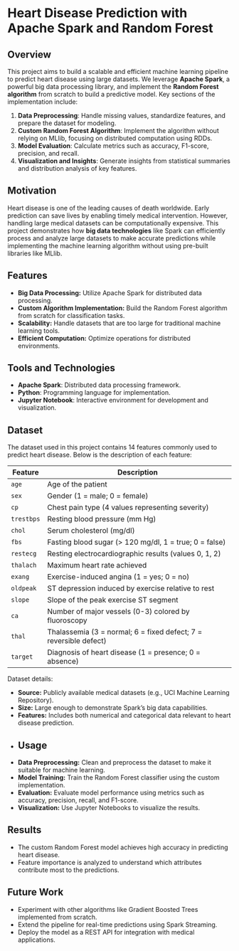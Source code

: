 # Heart Disease Prediction with Apache Spark and Random Forest

## Overview
This project aims to build a scalable and efficient machine learning pipeline to predict heart disease using large datasets. We leverage **Apache Spark**, a powerful big data processing library, and implement the **Random Forest algorithm** from scratch to build a predictive model. Key sections of the implementation include:

1. **Data Preprocessing**: Handle missing values, standardize features, and prepare the dataset for modeling.
2. **Custom Random Forest Algorithm**: Implement the algorithm without relying on MLlib, focusing on distributed computation using RDDs.
3. **Model Evaluation**: Calculate metrics such as accuracy, F1-score, precision, and recall.
4. **Visualization and Insights**: Generate insights from statistical summaries and distribution analysis of key features.

## Motivation
Heart disease is one of the leading causes of death worldwide. Early prediction can save lives by enabling timely medical intervention. However, handling large medical datasets can be computationally expensive. This project demonstrates how **big data technologies** like Spark can efficiently process and analyze large datasets to make accurate predictions while implementing the machine learning algorithm without using pre-built libraries like MLlib.

## Features
- **Big Data Processing:** Utilize Apache Spark for distributed data processing.
- **Custom Algorithm Implementation:** Build the Random Forest algorithm from scratch for classification tasks.
- **Scalability:** Handle datasets that are too large for traditional machine learning tools.
- **Efficient Computation:** Optimize operations for distributed environments.

## Tools and Technologies
- **Apache Spark**: Distributed data processing framework.
- **Python**: Programming language for implementation.
- **Jupyter Notebook**: Interactive environment for development and visualization.

## Dataset
The dataset used in this project contains 14 features commonly used to predict heart disease. Below is the description of each feature:

| Feature    | Description                                      |
|------------|--------------------------------------------------|
| `age`      | Age of the patient                              |
| `sex`      | Gender (1 = male; 0 = female)                   |
| `cp`       | Chest pain type (4 values representing severity)|
| `trestbps` | Resting blood pressure (mm Hg)                  |
| `chol`     | Serum cholesterol (mg/dl)                       |
| `fbs`      | Fasting blood sugar (> 120 mg/dl, 1 = true; 0 = false) |
| `restecg`  | Resting electrocardiographic results (values 0, 1, 2) |
| `thalach`  | Maximum heart rate achieved                     |
| `exang`    | Exercise-induced angina (1 = yes; 0 = no)       |
| `oldpeak`  | ST depression induced by exercise relative to rest |
| `slope`    | Slope of the peak exercise ST segment           |
| `ca`       | Number of major vessels (0-3) colored by fluoroscopy |
| `thal`     | Thalassemia (3 = normal; 6 = fixed defect; 7 = reversible defect) |
| `target`   | Diagnosis of heart disease (1 = presence; 0 = absence) |

Dataset details:
- **Source:** Publicly available medical datasets (e.g., UCI Machine Learning Repository).
- **Size:** Large enough to demonstrate Spark’s big data capabilities.
- **Features:** Includes both numerical and categorical data relevant to heart disease prediction.
- ## Usage
- **Data Preprocessing:** Clean and preprocess the dataset to make it suitable for machine learning.
- **Model Training:** Train the Random Forest classifier using the custom implementation.
- **Evaluation:** Evaluate model performance using metrics such as accuracy, precision, recall, and F1-score.
- **Visualization:** Use Jupyter Notebooks to visualize the results.

## Results
- The custom Random Forest model achieves high accuracy in predicting heart disease.
- Feature importance is analyzed to understand which attributes contribute most to the predictions.

## Future Work
- Experiment with other algorithms like Gradient Boosted Trees implemented from scratch.
- Extend the pipeline for real-time predictions using Spark Streaming.
- Deploy the model as a REST API for integration with medical applications.
